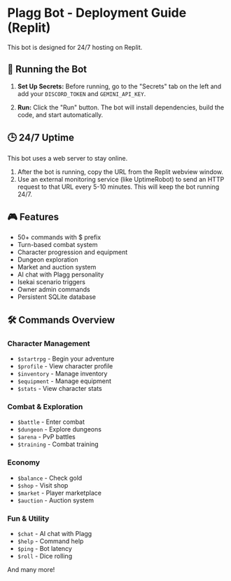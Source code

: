 # Plagg Bot - Deployment Guide (Replit)

This bot is designed for 24/7 hosting on Replit.

## 🚀 Running the Bot

1. **Set Up Secrets:** Before running, go to the "Secrets" tab on the left and add your `DISCORD_TOKEN` and `GEMINI_API_KEY`.

2. **Run:** Click the "Run" button. The bot will install dependencies, build the code, and start automatically.

## 🕒 24/7 Uptime

This bot uses a web server to stay online.

1. After the bot is running, copy the URL from the Replit webview window.
2. Use an external monitoring service (like UptimeRobot) to send an HTTP request to that URL every 5-10 minutes. This will keep the bot running 24/7.

## 🎮 Features

- 50+ commands with $ prefix
- Turn-based combat system
- Character progression and equipment
- Dungeon exploration
- Market and auction system
- AI chat with Plagg personality
- Isekai scenario triggers
- Owner admin commands
- Persistent SQLite database

## 🛠️ Commands Overview

### Character Management
- `$startrpg` - Begin your adventure
- `$profile` - View character profile
- `$inventory` - Manage inventory
- `$equipment` - Manage equipment
- `$stats` - View character stats

### Combat & Exploration
- `$battle` - Enter combat
- `$dungeon` - Explore dungeons
- `$arena` - PvP battles
- `$training` - Combat training

### Economy
- `$balance` - Check gold
- `$shop` - Visit shop
- `$market` - Player marketplace
- `$auction` - Auction system

### Fun & Utility
- `$chat` - AI chat with Plagg
- `$help` - Command help
- `$ping` - Bot latency
- `$roll` - Dice rolling

And many more!
